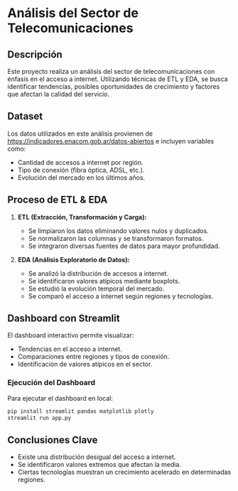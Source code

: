 # Análisis del Sector de Telecomunicaciones

## Descripción
Este proyecto realiza un análisis del sector de telecomunicaciones con énfasis en el acceso a internet. Utilizando técnicas de ETL y EDA, se busca identificar tendencias, posibles oportunidades de crecimiento y factores que afectan la calidad del servicio.

## Dataset
Los datos utilizados en este análisis provienen de https://indicadores.enacom.gob.ar/datos-abiertos e incluyen variables como:
- Cantidad de accesos a internet por región.
- Tipo de conexión (fibra óptica, ADSL, etc.).
- Evolución del mercado en los últimos años.

## Proceso de ETL & EDA
1. **ETL (Extracción, Transformación y Carga):**
   - Se limpiaron los datos eliminando valores nulos y duplicados.
   - Se normalizaron las columnas y se transformaron formatos.
   - Se integraron diversas fuentes de datos para mayor profundidad.

2. **EDA (Análisis Exploratorio de Datos):**
   - Se analizó la distribución de accesos a internet.
   - Se identificaron valores atípicos mediante boxplots.
   - Se estudió la evolución temporal del mercado.
   - Se comparó el acceso a internet según regiones y tecnologías.

## Dashboard con Streamlit
El dashboard interactivo permite visualizar:
- Tendencias en el acceso a internet.
- Comparaciones entre regiones y tipos de conexión.
- Identificación de valores atípicos en el sector.

### Ejecución del Dashboard
Para ejecutar el dashboard en local:
```bash
pip install streamlit pandas matplotlib plotly
streamlit run app.py
```

## Conclusiones Clave
- Existe una distribución desigual del acceso a internet.
- Se identificaron valores extremos que afectan la media.
- Ciertas tecnologías muestran un crecimiento acelerado en determinadas regiones.
